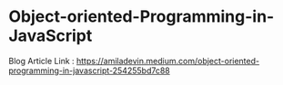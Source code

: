# Object-oriented-Programming-in-JavaScript

Blog Article Link : https://amiladevin.medium.com/object-oriented-programming-in-javascript-254255bd7c88
